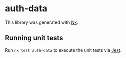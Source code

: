 # auth-data

This library was generated with [Nx](https://nx.dev).

## Running unit tests

Run `nx test auth-data` to execute the unit tests via [Jest](https://jestjs.io).
